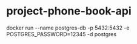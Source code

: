 # project-phone-book-api
docker run --name postgres-db -p 5432:5432 -e POSTGRES_PASSWORD=12345 -d postgres